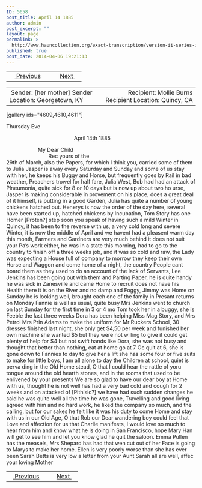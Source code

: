 ```yaml
---
ID: 5658
post_title: April 14 1885
author: admin
post_excerpt: ""
layout: page
permalink: >
  http://www.hauncollection.org/exact-transcription/version-ii-series-iv/april-14-1885/
published: true
post_date: 2014-04-06 19:21:13
---
```

<table style="width: 100%;" align="center">
<tbody>
<tr>
<td width="50%"> <a href="http://www.hauncollection.org/version-2/version-ii-series-iv/july-20-1884/"><img src="https://lh3.googleusercontent.com/-EFJpxxNiPNw/VqgtWBCZrMI/AAAAAAAAAFU/WfY4lPFWWkg/s800-Ic42/Soeb-Plain-Arrows-8-10px.png" alt="" width="10" height="10"/> Previous</a></td>
<td style="text-align: right;"><a href="http://www.hauncollection.org/version-2/version-ii-series-iv/may-13-1885/">Next <img src="https://lh3.googleusercontent.com/-67k0cYlpXHw/VqgtWKz1MXI/AAAAAAAAAFU/k9PW_Piyurk/s800-Ic42/Soeb-Plain-Arrows-5-10px.png" alt="" width="10" height="10"/></a></td>
</tr>
</tbody>
</table>
<table style="width: 100%;" align="center">
<tbody>
<tr>
<td width="50%"> Sender: [her mother]
Sender Location: Georgetown, KY</td>
<td style="text-align: right;">Recipient: Mollie Burns
Recipient Location: Quincy, CA</td>
</tr>
</tbody>
</table>
[gallery ids="4609,4610,4611"]

Thursday Eve
<p style="padding-left: 180px;">April 14th 1885</p>

<div style="text-indent: 6em;">My Dear Child</div>
<div style="text-indent: 8em;">Rec yours of the</div>
29th of March, also the Papers, for which
I think you, carried some of them to Julia
Jasper is away every Saturday and Sunday
and some of us stay with her, he keeps
his Buggy and Horse, but frequently goes
by Rail in bad weather, Preachers trowel
for half fare, Julia West, Bob had had
an attack of Plneumonia, quite sick for
8 or 10 days but is now up about two ho
urse, Jasper is making considerable in
provement on his place, does a great
deal of it himself, is putting in a good
Garden, Julia has quite a number
of young chickens hatched out. Henerys
is now the order of the day here, several
have been started up, hatched chickens
by Incubation, Tom Story has one
Homer [Proten?] step soon
you speak of having such a mild
Winter in Quincy, it has been to the
reverse with us, a very cold long and
severe Winter, it is now the middle
of April and we havent had a pleasent
warm day this month, Farmers and
Gardners are very much behind it does
not suit your Pa’s work either, he was in a
state this morning, had to go to the country
to finish off a three weeks job, and it was
so cold and raw, the Lady was expecting
a House full of company to morrow
they keep their own Horse and Waggon
and come home of a night, the country
People cant board them as they used to
do an account of the lack of Servants,
Lee Jenkins has been going out with them
and Parting Paper, he is quite handy
he was sick in Zanesville and came
Home to recruit does not have his
Health there it is on the River and
no damp and Foggy, Jimmy was Home
on Sunday he is looking well, brought
each one of the family in Presant returns
on Monday
Fannie is well as usual, quite busy
Mrs Jenkins went to church on last
Sunday for the first time in 3 or 4 mo
Tom took her in a buggy, she is Feeble
the last three weeks Dora has been
helping Miss Mag Story, and Mrs Petrol
Mrs Prin Adams to make the uniform
for Mr Ruckers School, 30 dresses
finished last night, she only get $4,50
per week and funished her own machine
she wanted $5 but they were not willing
to give it could get plenty of help for $4
but not swift hands like Dora, she
was not busy and thought that
better than nothing, eat at home go
at 7 Oc quit at 6, she is gone down to
Fannies to day to give her a lift she
has some four or five suits to make
for little boys, I am all alone to day
the Children at school, quiet is perva
ding in the Old Home stead, O that
I could hear the rattle of yoru tongue
around the old hearth stones, and in
the rooms that used to be enlivened by
your presents
We are so glad to have our dear boy
at Home with us, thought he is not
well has had a very bad cold and cough
for 2 weeks and on attacked of [Plthisic?]
we have had such sudden changes
he said he was quite well all the
time he was gone, Travelling and
good living agreed with him and
no hard work, he liked the company
so much, and the calling, but for
our sakes he felt like it was his duty
to come Home and stay with us in
our Old Age, O that Rob our Dear
wandering boy could feel that Love
and affection for us that Charlie
manifests, I would love so much to
hear from him and know what he is
doing in San Francisco, hope Mary Han
will get to see him and let you know
glad he quit the saloon. Emma Pullen
has the measels, Mrs Shepard has had
that wen cut out of her Face is going
to Marys to make her home. Ellen is
very poorly worse than she has ever been
Sarah Betts is very low a letter from your
Aunt Sarah all are well, affec your loving Mother

<table style="width: 100%;" align="center">
<tbody>
<tr>
<td width="50%"> <a href="http://www.hauncollection.org/version-2/version-ii-series-iv/july-20-1884/"><img src="https://lh3.googleusercontent.com/-EFJpxxNiPNw/VqgtWBCZrMI/AAAAAAAAAFU/WfY4lPFWWkg/s800-Ic42/Soeb-Plain-Arrows-8-10px.png" alt="" width="10" height="10"/> Previous</a></td>
<td style="text-align: right;"><a href="http://www.hauncollection.org/version-2/version-ii-series-iv/may-13-1885/">Next <img src="https://lh3.googleusercontent.com/-67k0cYlpXHw/VqgtWKz1MXI/AAAAAAAAAFU/k9PW_Piyurk/s800-Ic42/Soeb-Plain-Arrows-5-10px.png" alt="" width="10" height="10"/></a></td>
</tr>
</tbody>
</table>